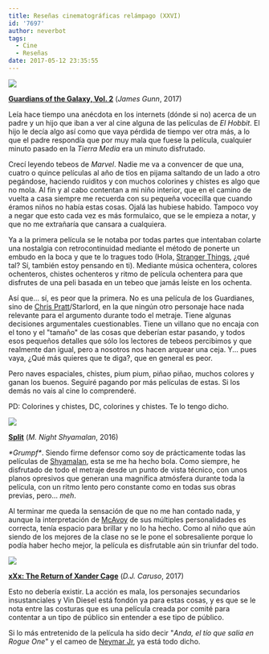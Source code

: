 ```yaml
---
title: Reseñas cinematográficas relámpago (XXVI)
id: '7697'
author: neverbot
tags:
  - Cine
  - Reseñas
date: 2017-05-12 23:35:55
---
```


[![](guardians_of_the_galaxy_2.png)](./guardians_of_the_galaxy_2.png)

**[Guardians of the Galaxy, Vol. 2](http://www.imdb.com/title/tt3896198/)** (_James Gunn_, 2017)

Leía hace tiempo una anécdota en los internets (dónde si no) acerca de un padre y un hijo que iban a ver al cine alguna de las películas de _El Hobbit_. El hijo le decía algo así como que vaya pérdida de tiempo ver otra más, a lo que el padre respondía que por muy mala que fuese la película, cualquier minuto pasado en la _Tierra Media_ era un minuto disfrutado.

Crecí leyendo tebeos de _Marvel_. Nadie me va a convencer de que una, cuatro o quince películas al año de tíos en pijama saltando de un lado a otro pegándose, haciendo ruiditos y con muchos colorines y chistes es algo que no mola. Al fin y al cabo contentan a mi niño interior, que en el camino de vuelta a casa siempre me recuerda con su pequeña vocecilla que cuando éramos niños no había estas cosas. Ojalá las hubiese habido. Tampoco voy a negar que esto cada vez es más formulaico, que se le empieza a notar, y que no me extrañaría que cansara a cualquiera.

Ya a la primera película se le notaba por todas partes que intentaban colarte una nostalgia con retrocontinuidad mediante el método de ponerte un embudo en la boca y que te lo tragues todo (Hola, [Stranger Things](http://www.imdb.com/title/tt4574334/), ¿qué tal? Sí, también estoy pensando en ti). Mediante música ochentera, colores ochenteros, chistes ochenteros y ritmo de película ochentera para que disfrutes de una peli basada en un tebeo que jamás leíste en los ochenta.

Así que... sí, es peor que la primera. No es una película de los Guardianes, sino de [Chris Pratt](http://www.imdb.com/name/nm0695435/)/Starlord, en la que ningún otro personaje hace nada relevante para el argumento durante todo el metraje. Tiene algunas decisiones argumentales cuestionables. Tiene un villano que no encaja con el tono y el "tamaño" de las cosas que deberían estar pasando, y todos esos pequeños detalles que sólo los lectores de tebeos percibimos y que realmente dan igual, pero a nosotros nos hacen arquear una ceja. Y... pues vaya, ¿Qué más quieres que te diga?, que en general es peor.

Pero naves espaciales, chistes, pium pium, piñao piñao, muchos colores y ganan los buenos. Seguiré pagando por más películas de estas. Si los demás no vais al cine lo comprenderé.

PD: Colorines y chistes, DC, colorines y chistes. Te lo tengo dicho.

**[![](split.png)](./split.png)**

**[Split](http://www.imdb.com/title/tt4972582/)** (_M. Night Shyamalan_, 2016)

_\*Grumpf\*_. Siendo firme defensor como soy de prácticamente todas las películas de [Shyamalan](http://www.imdb.com/name/nm0796117/), esta se me ha hecho bola. Como siempre, he disfrutado de todo el metraje desde un punto de vista técnico, con unos planos opresivos que generan una magnífica atmósfera durante toda la película, con un ritmo lento pero constante como en todas sus obras previas, pero... _meh_.

Al terminar me queda la sensación de que no me han contado nada, y aunque la interpretación de [McAvoy](http://www.imdb.com/name/nm0564215/) de sus múltiples personalidades es correcta, tenía espacio para brillar y no lo ha hecho. Como al niño que aún siendo de los mejores de la clase no se le pone el sobresaliente porque lo podía haber hecho mejor, la película es disfrutable aún sin triunfar del todo.

![](xXx_xander_cage.png)

**[xXx: The Return of Xander Cage](http://www.imdb.com/title/tt1293847/)** (_D.J. Caruso_, 2017)

Esto no debería existir. La acción es mala, los personajes secundarios insustanciales y Vin Diesel está fondón ya para estas cosas, y es que se le nota entre las costuras que es una película creada por comité para contentar a un tipo de público sin entender a ese tipo de público.

Si lo más entretenido de la película ha sido decir "_Anda, el tío que salía en Rogue One_" y el cameo de [Neymar Jr](http://www.imdb.com/name/nm4827772/), ya está todo dicho.